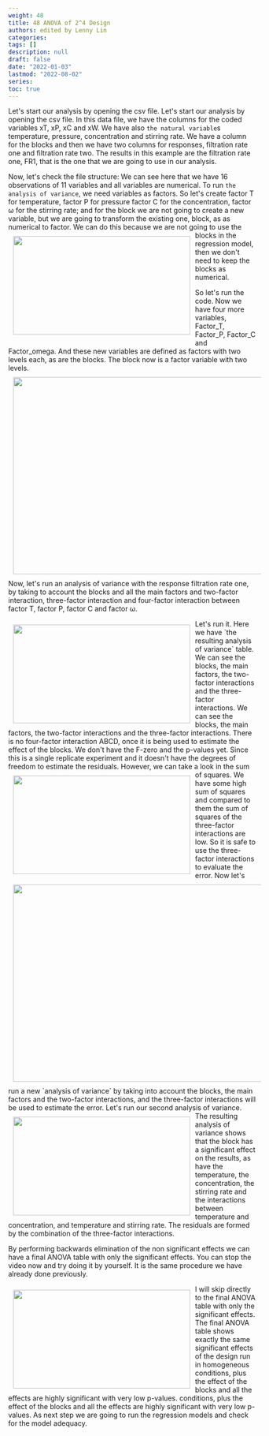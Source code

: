 ```yaml
---
weight: 48
title: 48 ANOVA of 2^4 Design
authors: edited by Lenny Lin
categories: 
tags: []
description: null
draft: false
date: "2022-01-03"
lastmod: "2022-08-02"
series: 
toc: true
---
```





<!--more-->

Let's start our analysis by opening the csv file. Let's start our analysis by opening the csv file. In this data file, we have the columns for the coded variables xT, xP, xC and xW. We have also `the natural variable`s temperature, pressure, concentration and stirring rate. We have a column for the blocks and then we have two columns for responses, filtration rate one and filtration rate two. The results in this example are the filtration rate one, FR1, that is the one that we are going to use in our analysis.   

Now, let's check the file structure: We can see here that we have 16 observations of 11 variables and all variables are numerical. To run `the analysis of variance`, we need variables as factors. So let's create factor T for temperature, factor P for pressure factor C for the concentration, factor &#969; for the stirring rate; and for the block we are not going to create a new variable, but we are going to transform the existing one, block, as as numerical to factor. 
<img width ="360" height= "200" src = "/docs/images/Screenshot 2022-08-04 213612.png" style ="float: left" HSPACE="10" VSPACE="10"/>
We can do this because we are not going to use the blocks in the regression model, then we don't need to keep the blocks as numerical. 

So let's run the code. Now we have four more variables, Factor_T, Factor_P, Factor_C and Factor_omega. And these new variables are defined as factors with two levels each, as are the blocks. The block now is a factor variable with two levels.   
<img width ="720" height= "400" src = "/docs/images/Screenshot 2022-08-04 213831.png" style ="float: left" HSPACE="10" VSPACE="10"/>
Now, let's run an analysis of variance with the response filtration rate one, by taking to account the blocks and all the main factors and two-factor interaction, three-factor interaction and four-factor interaction between factor T, factor P, factor C and factor &#969;.   


<img width ="360" height= "200" src = "/docs/images/Screenshot 2022-08-04 214230.png" style ="float: left" HSPACE="10" VSPACE="10"/>
Let's run it. Here we have `the resulting analysis of variance` table. We can see the blocks, the main factors, the two-factor interactions and the three-factor interactions. We can see the blocks, the main factors, the two-factor interactions and the three-factor interactions. There is no four-factor interaction ABCD, once it is being used to estimate the effect of the blocks. We don't have the F-zero and the p-values yet. Since this is a single replicate experiment and it doesn't have the degrees of freedom to estimate the residuals.   

<img width ="360" height= "200" src = "/docs/images/Screenshot 2022-08-04 214437.png" style ="float: left" HSPACE="10" VSPACE="10"/>
However, we can take a look in the sum of squares. We have some high sum of squares and compared to them the sum of squares of the three-factor interactions are low. So it is safe to use the three-factor interactions to evaluate the error. 

<img width ="720" height= "400" src = "/docs/images/Screenshot 2022-08-04 220254.png" style ="float: left" HSPACE="10" VSPACE="10"/>
Now let's run a new `analysis of variance` by taking into account the blocks, the main factors and the two-factor interactions, and the three-factor interactions will be used to estimate the error. Let's run our second analysis of variance.  
<img width ="360" height= "200" src = "/docs/images/Screenshot 2022-08-04 220518.png" style ="float: left" HSPACE="10" VSPACE="10"/>
The resulting analysis of variance shows that the block has a significant effect on the results, as have the temperature, the concentration, the stirring rate and the interactions between temperature and concentration, and temperature and stirring rate. The residuals are formed by the combination of the three-factor interactions.   

By performing backwards elimination of the non significant effects we can have a final ANOVA table with only the significant effects. You can stop the video now and try doing it by yourself. It is the same procedure we have already done previously.   

<img width ="360" height= "200" src = "/docs/images/Screenshot 2022-08-04 220705.png" style ="float: left" HSPACE="10" VSPACE="10"/>
I will skip directly to the final ANOVA table with only the significant effects. The final ANOVA table shows exactly the same significant effects of the design run in homogeneous conditions, plus the effect of the blocks and all the effects are highly significant with very low p-values. conditions, plus the effect of the blocks and all the effects are highly significant with very low p-values. As next step we are going to run the regression models and check for the model adequacy. 